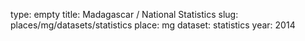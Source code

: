type: empty
title: Madagascar / National Statistics
slug: places/mg/datasets/statistics
place: mg
dataset: statistics
year: 2014

